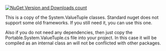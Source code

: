 ﻿[![NuGet Version and Downloads count](https://buildstats.info/nuget/Portable.System.ValueTuple)](https://www.nuget.org/packages/Portable.System.ValueTuple/)

This is a copy of the System.ValueTuple classes.
Standard nuget does not support some old frameworks. If you still need it, you can use this one.

Also if you do not need any dependencies, then just copy the Portable.System.ValueTuple.cs file into your project. 
In this case it will be compiled as an internal class an will not be conflicted with other packages.
